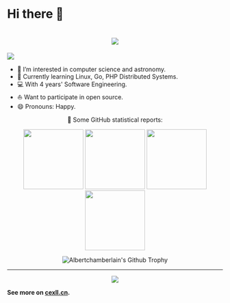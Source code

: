 # Hi there 👋 
<h1 align="center">
  <a href="https://sunguoqi.com/">
    <img src="https://readme-typing-svg.herokuapp.com/?lines=fmt.Println(%22%E7%A5%9D%E4%BD%A0%E5%A4%A9%E5%A4%A9%E5%BC%80%E5%BF%83%22);&center=true&size=19">
  </a>
</h1>


<img src="https://cdn.jsdelivr.net/gh/cexll/staticfile/images/header.png"/>

- 🔭 I’m interested in computer science and astronomy.
- 🌱 Currently learning Linux, Go, PHP Distributed Systems.
- 💻 With 4 years' Software Engineering.
- ⛵ Want to participate in open source.
- 😄 Pronouns: Happy.


<p align="center">
  👑   Some GitHub statistical reports:
</p>


<p align="center">
<img  src="https://github-profile-summary-cards.vercel.app/api/cards/repos-per-language?username=cexll&theme=github" height="140"/>
<img  src="https://github-profile-summary-cards.vercel.app/api/cards/most-commit-language?username=cexll&theme=github" height="140"/>
<img  src="https://github-profile-summary-cards.vercel.app/api/cards/most-commit-language?username=cexll&theme=github" height="140"/>
<img  src="https://github-profile-summary-cards.vercel.app/api/cards/stats?username=cexll&theme=github" height="140" />
</p>

<p align="center">
<img align="center" src="https://github-profile-trophy.vercel.app/?username=cexll&column=7" alt="Albertchamberlain's Github Trophy" />
</p>
<!-- <p align="center">
<img align="center" src="https://github-readme-streak-stats.herokuapp.com/?user=cexll&hide_border=true&count_private=true" hight="200" />
</p> -->
</details>
<hr>
<p align="center">
<div align="center"><img src="https://quotes-github-readme.vercel.app/api?type=horizontal&theme=light"></div>
</p>

**See more on [cexll.cn](https://cexll.cn).**
